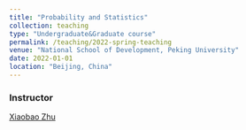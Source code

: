 ```yaml
---
title: "Probability and Statistics"
collection: teaching
type: "Undergraduate&Graduate course"
permalink: /teaching/2022-spring-teaching
venue: "National School of Development, Peking University"
date: 2022-01-01
location: "Beijing, China"
---
```


### Instructor
[Xiaobao Zhu](http://math.ruc.edu.cn/szdw/zgjs/1c97c4bb20264007b091502ba41a12f3.htm)